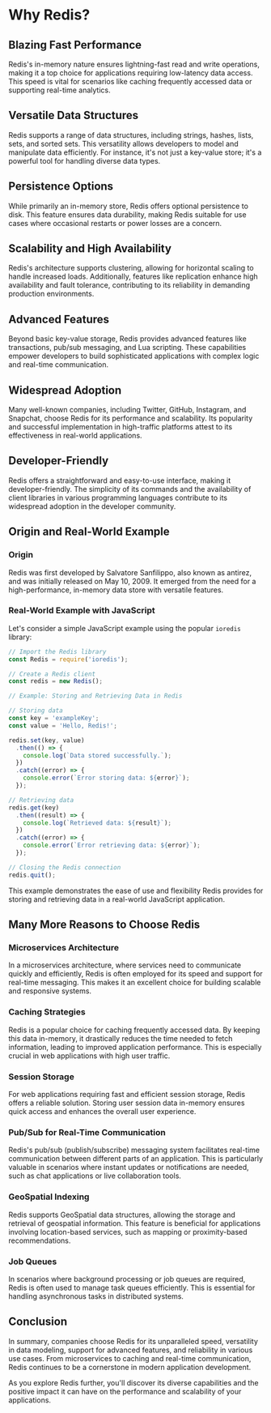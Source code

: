 # Why Redis?

## Blazing Fast Performance

Redis's in-memory nature ensures lightning-fast read and write operations, making it a top choice for applications requiring low-latency data access. This speed is vital for scenarios like caching frequently accessed data or supporting real-time analytics.

## Versatile Data Structures

Redis supports a range of data structures, including strings, hashes, lists, sets, and sorted sets. This versatility allows developers to model and manipulate data efficiently. For instance, it's not just a key-value store; it's a powerful tool for handling diverse data types.

## Persistence Options

While primarily an in-memory store, Redis offers optional persistence to disk. This feature ensures data durability, making Redis suitable for use cases where occasional restarts or power losses are a concern.

## Scalability and High Availability

Redis's architecture supports clustering, allowing for horizontal scaling to handle increased loads. Additionally, features like replication enhance high availability and fault tolerance, contributing to its reliability in demanding production environments.

## Advanced Features

Beyond basic key-value storage, Redis provides advanced features like transactions, pub/sub messaging, and Lua scripting. These capabilities empower developers to build sophisticated applications with complex logic and real-time communication.

## Widespread Adoption

Many well-known companies, including Twitter, GitHub, Instagram, and Snapchat, choose Redis for its performance and scalability. Its popularity and successful implementation in high-traffic platforms attest to its effectiveness in real-world applications.

## Developer-Friendly

Redis offers a straightforward and easy-to-use interface, making it developer-friendly. The simplicity of its commands and the availability of client libraries in various programming languages contribute to its widespread adoption in the developer community.

## Origin and Real-World Example

### Origin

Redis was first developed by Salvatore Sanfilippo, also known as antirez, and was initially released on May 10, 2009. It emerged from the need for a high-performance, in-memory data store with versatile features.

### Real-World Example with JavaScript

Let's consider a simple JavaScript example using the popular `ioredis` library:

```javascript
// Import the Redis library
const Redis = require('ioredis');

// Create a Redis client
const redis = new Redis();

// Example: Storing and Retrieving Data in Redis

// Storing data
const key = 'exampleKey';
const value = 'Hello, Redis!';

redis.set(key, value)
  .then(() => {
    console.log(`Data stored successfully.`);
  })
  .catch((error) => {
    console.error(`Error storing data: ${error}`);
  });

// Retrieving data
redis.get(key)
  .then((result) => {
    console.log(`Retrieved data: ${result}`);
  })
  .catch((error) => {
    console.error(`Error retrieving data: ${error}`);
  });

// Closing the Redis connection
redis.quit();
```
This example demonstrates the ease of use and flexibility Redis provides for storing and retrieving data in a real-world JavaScript application.


## Many More Reasons to Choose Redis

### Microservices Architecture

In a microservices architecture, where services need to communicate quickly and efficiently, Redis is often employed for its speed and support for real-time messaging. This makes it an excellent choice for building scalable and responsive systems.

### Caching Strategies

Redis is a popular choice for caching frequently accessed data. By keeping this data in-memory, it drastically reduces the time needed to fetch information, leading to improved application performance. This is especially crucial in web applications with high user traffic.

### Session Storage

For web applications requiring fast and efficient session storage, Redis offers a reliable solution. Storing user session data in-memory ensures quick access and enhances the overall user experience.

### Pub/Sub for Real-Time Communication

Redis's pub/sub (publish/subscribe) messaging system facilitates real-time communication between different parts of an application. This is particularly valuable in scenarios where instant updates or notifications are needed, such as chat applications or live collaboration tools.

### GeoSpatial Indexing

Redis supports GeoSpatial data structures, allowing the storage and retrieval of geospatial information. This feature is beneficial for applications involving location-based services, such as mapping or proximity-based recommendations.

### Job Queues

In scenarios where background processing or job queues are required, Redis is often used to manage task queues efficiently. This is essential for handling asynchronous tasks in distributed systems.

## Conclusion

In summary, companies choose Redis for its unparalleled speed, versatility in data modeling, support for advanced features, and reliability in various use cases. From microservices to caching and real-time communication, Redis continues to be a cornerstone in modern application development.

As you explore Redis further, you'll discover its diverse capabilities and the positive impact it can have on the performance and scalability of your applications.
